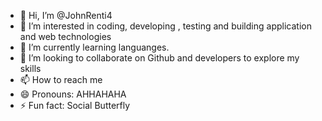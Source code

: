 - 👋 Hi, I’m @JohnRenti4
- 👀 I’m interested in coding, developing , testing and building application and web technologies
- 🌱 I’m currently learning languanges. 
- 💞️ I’m looking to collaborate on Github and developers to explore my skills
- 📫 How to reach me 
- 😄 Pronouns: AHHAHAHA
- ⚡ Fun fact: Social Butterfly

<!---
JohnRenti4/JohnRenti4 is a ✨ special ✨ repository because its `README.md` (this file) appears on your GitHub profile.
You can click the Preview link to take a look at your changes.
--->

